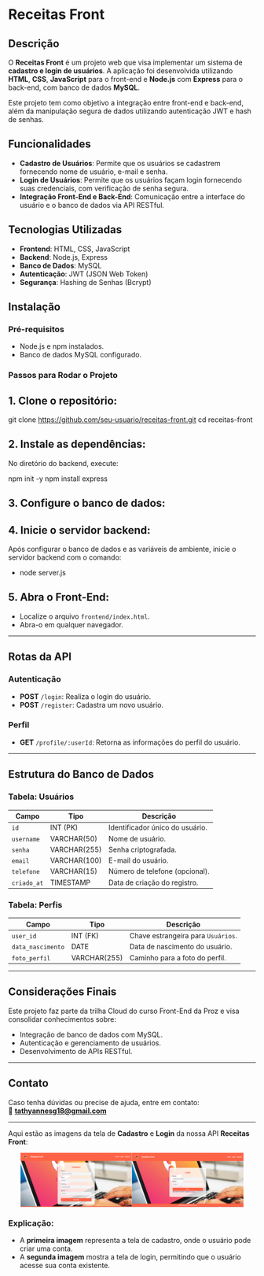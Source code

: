# Receitas Front

## Descrição

O **Receitas Front** é um projeto web que visa implementar um sistema de **cadastro e login de usuários**. A aplicação foi desenvolvida utilizando **HTML**, **CSS**, **JavaScript** para o front-end e **Node.js** com **Express** para o back-end, com banco de dados **MySQL**.

Este projeto tem como objetivo a integração entre front-end e back-end, além da manipulação segura de dados utilizando autenticação JWT e hash de senhas.

## Funcionalidades

- **Cadastro de Usuários**: Permite que os usuários se cadastrem fornecendo nome de usuário, e-mail e senha.
- **Login de Usuários**: Permite que os usuários façam login fornecendo suas credenciais, com verificação de senha segura.
- **Integração Front-End e Back-End**: Comunicação entre a interface do usuário e o banco de dados via API RESTful.


 
## Tecnologias Utilizadas

- **Frontend**: HTML, CSS, JavaScript
- **Backend**: Node.js, Express
- **Banco de Dados**: MySQL
- **Autenticação**: JWT (JSON Web Token)
- **Segurança**: Hashing de Senhas (Bcrypt)

## Instalação

### Pré-requisitos

- Node.js e npm instalados.
- Banco de dados MySQL configurado.

### Passos para Rodar o Projeto

## 1. **Clone o repositório:**
 git clone https://github.com/seu-usuario/receitas-front.git cd receitas-front
 

## 2. **Instale as dependências:**
No diretório do backend, execute:

npm init -y
npm install express

## 3. Configure o banco de dados:


## 4. **Inicie o servidor backend:**
  Após configurar o banco de dados e as variáveis de ambiente, inicie o servidor backend com o comando:
 - node server.js

  
## 5. **Abra o Front-End:**
- Localize o arquivo `frontend/index.html`.
- Abra-o em qualquer navegador.

---

## Rotas da API

### Autenticação
- **POST** `/login`: Realiza o login do usuário.
- **POST** `/register`: Cadastra um novo usuário.

### Perfil
- **GET** `/profile/:userId`: Retorna as informações do perfil do usuário.

---

## Estrutura do Banco de Dados

### Tabela: Usuários
| Campo         | Tipo         | Descrição                          |
|---------------|--------------|------------------------------------|
| `id`          | INT (PK)     | Identificador único do usuário.   |
| `username`    | VARCHAR(50)  | Nome de usuário.                  |
| `senha`       | VARCHAR(255) | Senha criptografada.              |
| `email`       | VARCHAR(100) | E-mail do usuário.                |
| `telefone`    | VARCHAR(15)  | Número de telefone (opcional).    |
| `criado_at`   | TIMESTAMP    | Data de criação do registro.      |

### Tabela: Perfis
| Campo              | Tipo         | Descrição                          |
|---------------------|--------------|------------------------------------|
| `user_id`          | INT (FK)     | Chave estrangeira para `Usuários`. |
| `data_nascimento`  | DATE         | Data de nascimento do usuário.     |
| `foto_perfil`      | VARCHAR(255) | Caminho para a foto do perfil.     |

---

## Considerações Finais

Este projeto faz parte da trilha Cloud do curso Front-End da Proz e visa consolidar conhecimentos sobre:
- Integração de banco de dados com MySQL.
- Autenticação e gerenciamento de usuários.
- Desenvolvimento de APIs RESTful.

---

## Contato

Caso tenha dúvidas ou precise de ajuda, entre em contato:  
📧 **tathyannesg18@gmail.com**

---

Aqui estão as imagens da tela de **Cadastro** e **Login** da nossa API **Receitas Front**:

<div style="display: flex; justify-content: center; gap: 20 px;">

  <img src="frontend/imgs/cadastro.png" alt="Tela de Cadastro" width="45%" />
  
  <img src="frontend/imgs/login.png" alt="Tela de Login" width="45%" />

</div>


### Explicação:
- A **primeira imagem** representa a tela de cadastro, onde o usuário pode criar uma conta.
- A **segunda imagem** mostra a tela de login, permitindo que o usuário acesse sua conta existente.


